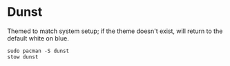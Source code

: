 # Dunst
Themed to match system setup; if the theme doesn't exist, will return to the
default white on blue.
```
sudo pacman -S dunst
stow dunst
```
